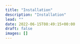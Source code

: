 ```yaml
---
title: "Installation"
description: "Installation"
lead: ""
date: 2022-06-15T08:49:15+00:00
draft: false
images: []
---
```

